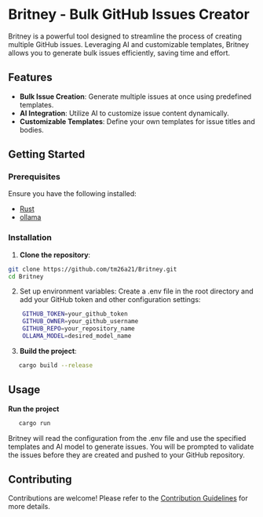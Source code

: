 # Britney - Bulk GitHub Issues Creator

Britney is a powerful tool designed to streamline the process of creating multiple GitHub issues. Leveraging AI and customizable templates, Britney allows you to generate bulk issues efficiently, saving time and effort.

## Features

- **Bulk Issue Creation**: Generate multiple issues at once using predefined templates.
- **AI Integration**: Utilize AI to customize issue content dynamically.
- **Customizable Templates**: Define your own templates for issue titles and bodies.

## Getting Started

### Prerequisites

Ensure you have the following installed:

- [Rust](https://www.rust-lang.org/tools/install)
- [ollama](https://ollama.com)

### Installation

1. **Clone the repository**:
```sh
git clone https://github.com/tm26a21/Britney.git
cd Britney
 ```

2. Set up environment variables:
Create a .env file in the root directory and add your GitHub token and other configuration settings:
```sh
    GITHUB_TOKEN=your_github_token
    GITHUB_OWNER=your_github_username
    GITHUB_REPO=your_repository_name
    OLLAMA_MODEL=desired_model_name
```

3. **Build the project**:
```sh
   cargo build --release
```

## Usage

**Run the project**
```sh
   cargo run
```

Britney will read the configuration from the .env file and use the specified templates and AI model to generate issues. You will be prompted to validate the issues before they are created and pushed to your GitHub repository.

## Contributing

Contributions are welcome! Please refer to the [Contribution Guidelines](CONTRIBUTING.md) for more details.

